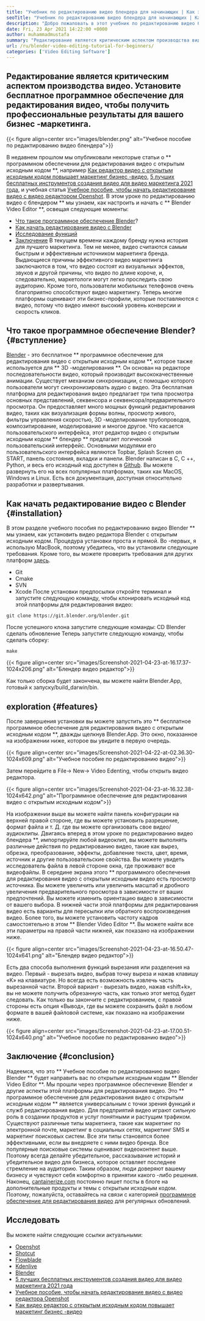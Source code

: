 ```yaml
---
title: "Учебник по редактированию видео блендера для начинающих | Как это работает" 
seoTitle: "Учебник по редактированию видео блендера для начинающих | Как это работает" 
description: "Добро пожаловать в этот учебник по редактированию видео блендера. Blender-это открытый источник, предлагает эффекты, анимацию, фильтры, живые превью и поддержку для добавления изображений." 
date: Fri, 23 Apr 2021 14:22:00 +0000
author: muhammadmustafa
summary: "Редактирование является критическим аспектом производства видео. Установите бесплатное программное обеспечение для редактирования видео, чтобы получить профессиональные результаты для вашего бизнес -маркетинга." 
url: /ru/blender-video-editing-tutorial-for-beginners/
categories: ['Video Editing Software']
---
```


## Редактирование является критическим аспектом производства видео. Установите бесплатное программное обеспечение для редактирования видео, чтобы получить профессиональные результаты для вашего бизнес -маркетинга.

{{< figure align=center src="images/blender.png" alt="Учебное пособие по редактированию видео блендера">}}

В недавнем прошлом мы опубликовали некоторые статьи о ** программном обеспечении для редактирования видео с открытым исходным кодом **, например [Как редактор видео с открытым исходным кодом повышает маркетинг бизнес -видео][1], [5 лучших бесплатных инструментов создания видео для видео маркетинга 2021 года][ 2], и учебная статья [Учебное пособие, чтобы начать редактирование видео с видео редактором Openshot][3]. В этом уроке по редактированию видео с блендером ** мы узнаем, как настроить и начать с ** Blender Video Editor **, освещая следующие моменты:
  * [Что такое программное обеспечение Blender][4]?
  * [Как начать редактирование видео с Blender][5]
  * [Исследование функций][6]
  * [Заключение][7]
В текущем времени каждому бренду нужна история для лучшего маркетинга. Тем не менее, видео считаются самым быстрым и эффективным источником маркетинга бренда. Выдающиеся причины эффективного видео маркетинга заключаются в том, что видео состоят из визуальных эффектов, звуков и другой причины, что видео по длине короче, и, следовательно, маркетологи могут легко проследить свою аудиторию. Кроме того, пользователи мобильных телефонов очень благоприятно способствуют видео маркетингу. Теперь многие платформы оценивают эти бизнес-профили, которые поставляются с видео, потому что видео имеют высокий уровень конверсии и скорость кликов.

## Что такое программное обеспечение Blender? {#вступление}
[Blender][8] - это бесплатное ** программное обеспечение для редактирования видео с открытым исходным кодом **, которое также используется для ** 3D -моделирования **. Он основан на редакторе последовательности видео, который производит высококачественные анимации. Существует механизм синхронизации, с помощью которого пользователи могут синхронизировать аудио с видео. Эта бесплатная платформа для редактирования видео предлагает три типа просмотра основных представлений, секвенсора и секвенсора/предварительного просмотра. Он предоставляет много мощных функций редактирования видео, таких как визуализация формы волны, просмотр живого, фильтры управления скоростью, 3D -моделирование трубопроводов, композитирование, моделирование и многое другое.
Что касается пользовательского интерфейса, этот редактор видео с открытым исходным кодом ** блендер ** предлагает логический пользовательский интерфейс. Основными модулями его пользовательского интерфейса являются Topbar, Splash Screen on START, панель состояния, вкладки и панели. Blender написан в C, C ++, Python, и весь его исходный код доступен в [Github][9]. Вы можете развернуть его на всех популярных платформах, таких как MacOS, Windows и Linux. Есть вся документация, доступная относительно разработки и развертывания.

## Как начать редактирование видео с Blender {#installation}
В этом разделе учебного пособия по редактированию видео Blender ** мы узнаем, как установить видео редактора Blender с открытым исходным кодом. Процедура установки проста и прямой. Во -первых, я использую MacBook, поэтому убедитесь, что вы установили следующие требования. Кроме того, вы можете проверить требования для других платформ [здесь][10].
  * Git
  * Cmake
  * SVN
  * Xcode
После установки предпосылки откройте терминал и запустите следующую команду, чтобы клонировать исходный код этой платформы для редактирования видео:
```
git clone https://git.blender.org/blender.git
```
После успешного клона запустите следующие команды:
CD Blender
сделать обновление
Теперь запустите следующую команду, чтобы сделать сборку:
```
make
```

{{< figure align=center src="images/Screenshot-2021-04-23-at-16.17.37-1024x206.png" alt="Блендер видео редактор">}}

Как только сборка будет закончена, вы можете найти Blender.App, готовый к запуску/build_darwin/bin.

## exploration {#features}
После завершения установки вы можете запустить это ** бесплатное программное обеспечение для редактирования видео с открытым исходным кодом **, дважды щелкнув Blender.App. Это окно, показанное на изображении ниже, которое вы увидите в первую очередь.

{{< figure align=center src="images/Screenshot-2021-04-22-at-02.36.30-1024x609.png" alt="Учебное пособие по редактированию видео">}}

Затем перейдите в File-> New-> Video Edenting, чтобы открыть видео редактора.

{{< figure align=center src="images/Screenshot-2021-04-23-at-16.32.38-1024x642.png" alt="Программное обеспечение для редактирования видео с открытым исходным кодом">}}

На изображении выше вы можете найти панель конфигурации на верхней правой стороне, где вы можете установить разрешение, формат файла и т. Д. где вы можете организовать свое видео/аудиоклипы.
Двигаясь вперед в этом уроке по редактированию видео блендера **, импортируйте любой видеоклип, вы можете выполнять различные действия по редактированию видео, такие как вырез, обрезка, преобразование, эффекты, добавление текста, цвет, время, источник и другие пользовательские свойства. Вы можете увидеть исследователь файла в левой стороне окна, где проживают все видеофайлы. В середине экрана этого ** программного обеспечения для редактирования видео с открытым исходным видео есть просмотр источника. Вы можете увеличить или увеличить масштаб и дробного увеличения предварительного просмотра в зависимости от ваших предпочтений. Вы можете изменить ориентацию видео в зависимости от вашего выбора. В нижней части этой платформы для редактирования видео есть варианты для пересылки или обратного воспроизведения видео. Более того, вы можете установить частоту кадров самостоятельно в этом ** Blender Video Editor **. Вы можете найти все эти параметры на правой части нижней, как показано на изображении ниже.

{{< figure align=center src="images/Screenshot-2021-04-23-at-16.50.47-1024x641.png" alt="Блендер видео редактор">}}

Есть два способа выполнения функций вырезания или разделения на видео. Первый - вырезать видео, выбрав точку выреза и нажав клавишу «K» на клавиатуре. Но всегда есть возможность извлечь часть вырезанной части. Второй вариант - вырезать видео, нажав «shift+k», вы не можете получить обрезанную часть, как только этот метод будет следовать. Как только вы закончите с редактированием, с правой стороны есть опция «Вывод», где вы можете сохранить файл в любом формате в вашей файловой системе, как показано на изображении ниже.

{{< figure align=center src="images/Screenshot-2021-04-23-at-17.00.51-1024x640.png" alt="Учебное пособие по редактированию видео">}}


## Заключение {#conclusion}
Надеемся, что это ** Учебное пособие по редактированию видео Blender ** будет направить вас по открытым исходным кодам ** Blender Video Editor **. Мы прошли через программное обеспечение Blender и другие аспекты этой платформы для редактирования видео. Это ** программное обеспечение для редактирования видео с открытым исходным кодом ** является универсальным с точки зрения функций и служб редактирования видео. Для предприятий видео играют сильную роль в создании продуктов и услуг понятными и растущим трафиком. Существуют различные типы маркетинга, такие как маркетинг по электронной почте, маркетинг в социальных сетях, маркетинг SMS и маркетинг поисковых систем. Все эти типы становятся более эффективными, если вы внедряете с ними видео бренда. Все популярные поисковые системы оценивают видеоконтент выше. Поэтому всегда делайте убедительное, рассказывание историй и убедительное видео для бизнеса, которое оставляет последнее стремление на аудиторию. Таким образом, люди доверяют вашему бизнесу и чувствуют себя комфортно в принятии какого -либо решения.
Наконец, [cantainerize.com][11] постоянно пишет посты в блоге на дополнительные продукты и темы с открытым исходным кодом. Поэтому, пожалуйста, оставайтесь на связи с категорией [программное обеспечение для редактирования видео][12] для регулярных обновлений.

## Исследовать
Вы можете найти следующие ссылки актуальными:
  * [Openshot][13]
  * [Shotcut][14]
  * [Flowblade][15]
  * [Kdenlive][16]
  * [Blender][8]
  * [5 лучших бесплатных инструментов создания видео для видео маркетинга 2021 года][2]
  * [Учебное пособие, чтобы начать редактирование видео с видео редактора Openshot][3]
  * [Как видео редактор с открытым исходным кодом повышает маркетинг бизнес -видео][1]

  
[1]: https://blog.containerize.com/video-editing-software/how-video-editing-software-improves-business-video-marketing/
[2]: https://blog.containerize.com/video-editing-software/top-5-open-source-video-editor-software-for-video-marketing/
[3]: https://blog.containerize.com/video-editing-software/openshot-video-editor-tutorial-for-beginners-open-source/
[4]: #intro
[5]: #Installation
[6]: #features
[7]: #Conclusion
[8]: https://products.containerize.com/video-editing-software/blender
[9]: https://github.com/blender/blender
[10]: https://wiki.blender.org/wiki/Building_Blender
[11]: https://www.containerize.com/
[12]: https://products.containerize.com/video-editing-software
[13]: https://products.containerize.com/video-editing-software/openshot
[14]: https://products.containerize.com/video-editing-software/shotcut
[15]: https://products.containerize.com/video-editing-software/flowblade
[16]: https://products.containerize.com/video-editing-software/kdenlive

